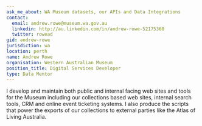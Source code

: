 ```yaml
---
ask_me_about: WA Museum datasets, our APIs and Data Integrations
contact:
  email: andrew.rowe@museum.wa.gov.au
  linkedin: http://au.linkedin.com/in/andrew-rowe-52175360
  twitter: rowead
gid: andrew-rowe
jurisdiction: wa
location: perth
name: Andrew Rowe
organisation: Western Australian Museum
position_title: Digital Services Developer
type: Data Mentor
---
```


I develop and maintain both public and internal facing web sites and tools for the Museum including our collections based web sites, internal search tools, CRM and online event ticketing systems. I also produce the scripts that power the exports of our collections to external parties like the Atlas of Living Australia.